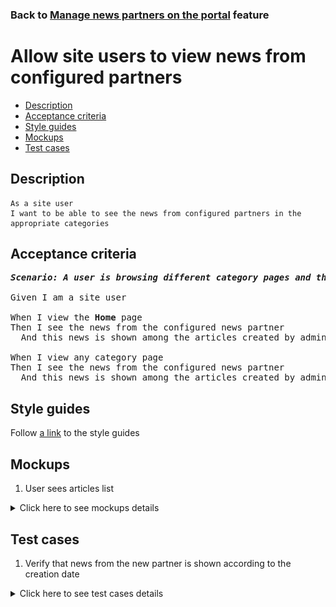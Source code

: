 ### Back to [Manage news partners on the portal](../../) feature

# Allow site users to view news from configured partners

- [Description](#description)
- [Acceptance criteria](#acceptance-criteria)
- [Style guides](#style-guides)
- [Mockups](#mockups)
- [Test cases](#test-cases)

## Description

    As a site user
    I want to be able to see the news from configured partners in the appropriate categories

## Acceptance criteria

<pre>
<b><i>Scenario: A user is browsing different category pages and the Home page</i></b>

Given I am a site user

When I view the <b>Home</b> page
Then I see the news from the configured news partner
  And this news is shown among the articles created by admin according to the creation date

When I view any category page
Then I see the news from the configured news partner
  And this news is shown among the articles created by admin according to the creation date
</pre>

## Style guides

Follow [a link](https://www.figma.com/proto/0zkkf5WC77OSpvyD6YXpFE/Style-guides?page-id=0%3A1&node-id=19%3A5368&viewport=266%2C48%2C0.54&scaling=min-zoom&starting-point-node-id=19%3A5368) to the style guides

## Mockups

1. User sees articles list

<details>
  <summary>Click here to see mockups details</summary>

![User user sees articles list](/sports_hub_portal/web_application_features/manage_news_partners/images/user_side_articles_list.png)

</details>

## Test cases

1. Verify that news from the new partner is shown according to the creation date

<details>
  <summary>Click here to see test cases details</summary>

### **#1. Verify that news from the new partner is shown according to the creation date**

|Preconditions|Steps|Expected result
--------------|-----|----------
|- There is some partner added</br>- There are some categories selected for the news partner|1) Examine the <b>Home</b> page</br>2) Go to the category for which news partner is configured</br>3) Go to the category for which news partner is not configured|1) There is news from the news partner configured. News from the partner is shown among the articles created by admin according to the creation date</br>2) There is news from the news partner configured which is related to this category. News from a partner is shown among the articles created by admin according to the creation date</br>3) There is no news from the news partner configured|
</details>
